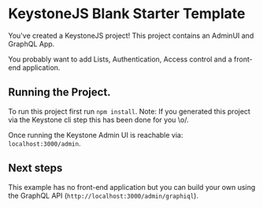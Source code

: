 # KeystoneJS Blank Starter Template

You've created a KeystoneJS project! This project contains an AdminUI and GraphQL App.

You probably want to add Lists, Authentication, Access control and a front-end application.

## Running the Project.

To run this project first run `npm install`. Note: If you generated this project via the Keystone cli step this has been done for you \o/.

Once running the Keystone Admin UI is reachable via: `localhost:3000/admin`.

## Next steps

This example has no front-end application but you can build your own using the GraphQL API (`http://localhost:3000/admin/graphiql`).
